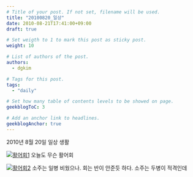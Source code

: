 ```yaml
---
# Title of your post. If not set, filename will be used.
title: "20100820_일상"
date: 2010-08-21T17:41:00+09:00
draft: true

# Set weigth to 1 to mark this post as sticky post.
weight: 10

# List of authors of the post.
authors:
  - dgkim

# Tags for this post.
tags:
  - "daily"

# Set how many table of contents levels to be showed on page.
geekblogToC: 3

# Add an anchor link to headlines.
geekblogAnchor: true
---
```


2010년 8월 20일 일상 생활

<a class="shutterset_" href='/uploads/daily-20100820/img_0080.jpg' title=''><img src='/uploads/daily-20100820/img_0080.jpg' alt='활어회1' class='ngg-singlepic ngg-none' /></a>
오늘도 무슨 활어회

<a class="shutterset_" href='/uploads/daily-20100820/img_0081.jpg' title=''><img src='/uploads/daily-20100820/img_0081.jpg' alt='활어회2' class='ngg-singlepic ngg-none' /></a>
소주는 일병 비웠으나. 회는 반이 안준듯 하다. 소주는 두병이 적격인데
